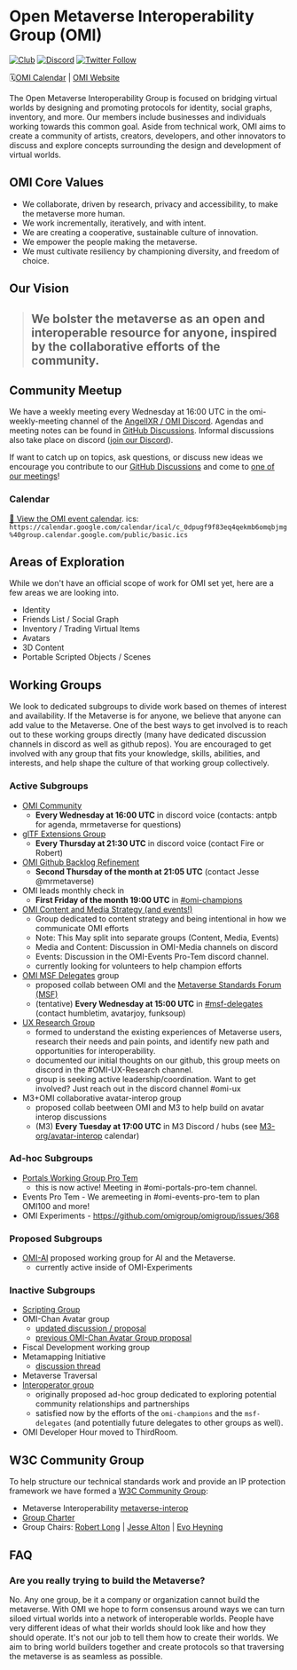 # Open Metaverse Interoperability Group (OMI)
[![Club](https://img.shields.io/badge/project%20type-club-ff69b4)](https://project-types.github.io/#club)
[![Discord](https://img.shields.io/discord/770382203782692945?label=Discord&logo=Discord)](https://discord.gg/NJtT9grz5E)
[![Twitter Follow](https://img.shields.io/twitter/follow/open_metaverse)](https://twitter.com/open_metaverse)

🗓️[OMI Calendar](#calendar) | [OMI Website](https://omigroup.org)

The Open Metaverse Interoperability Group is focused on bridging virtual worlds by designing and promoting protocols for identity, social graphs, inventory, and more. Our members include businesses and individuals working towards this common goal. Aside from technical work, OMI aims to create a community of artists, creators, developers, and other innovators to discuss and explore concepts surrounding the design and development of virtual worlds.

## OMI Core Values

- We collaborate, driven by research, privacy and accessibility, to make the metaverse more human.
- We work incrementally, iteratively, and with intent. 
- We are creating a cooperative, sustainable culture of innovation. 
- We empower the people making the metaverse.
- We must cultivate resiliency by championing diversity, and freedom of choice.

## Our Vision
>## We bolster the metaverse as an open and interoperable resource for anyone, inspired by the collaborative efforts of the community.

## Community Meetup

We have a weekly meeting every Wednesday at 16:00 UTC in the omi-weekly-meeting channel of the [AngellXR / OMI Discord](https://discord.gg/NJtT9grz5E).
Agendas and meeting notes can be found in [GitHub Discussions](https://github.com/omigroup/omigroup/discussions/categories/weekly-meetings).
Informal discussions also take place on discord ([join our Discord](https://discord.gg/NJtT9grz5E)).

If want to catch up on topics, ask questions, or discuss new ideas we encourage you contribute to our [GitHub Discussions](https://github.com/omigroup/OMIgroup/discussions) and come to [one of our meetings](#active+subgroups)!

### Calendar

[:calendar: View the OMI event calendar](https://calendar.google.com/calendar/embed?src=c_0dpugf9f83eq4qekmb6omqbjmg%40group.calendar.google.com).
ics: `https://calendar.google.com/calendar/ical/c_0dpugf9f83eq4qekmb6omqbjmg%40group.calendar.google.com/public/basic.ics`

## Areas of Exploration

While we don't have an official scope of work for OMI set yet, here are a few areas we are looking into.

- Identity
- Friends List / Social Graph
- Inventory / Trading Virtual Items
- Avatars
- 3D Content
- Portable Scripted Objects / Scenes

## Working Groups 

We look to dedicated subgroups to divide work based on themes of interest and availability. If the Metaverse is for anyone, we believe that anyone can add value to the Metaverse. One of the best ways to get involved is to reach out to these working groups directly (many have dedicated discussion channels in discord as well as github repos). You are encouraged to get involved with any group that fits your knowledge, skills, abilities, and interests, and help shape the culture of that working group collectively.

### Active Subgroups
- [OMI Community](https://github.com/omigroup/omigroup/discussions)
  - **Every Wednesday at 16:00 UTC** in discord voice (contacts: antpb for agenda, mrmetaverse for questions)
- [glTF Extensions Group](https://github.com/omigroup/gltf-extensions)
  - **Every Thursday at 21:30 UTC** in discord voice (contact Fire or Robert)
- [OMI Github Backlog Refinement](https://github.com/orgs/omigroup/projects/2#card-75916543)
  - **Second Thursday of the month at 21:05 UTC** (contact Jesse @mrmetaverse)
- OMI leads monthly check in
  - **First Friday of the month 19:00 UTC** in [#omi-champions](https://discord.com/channels/770382203782692945/966361749982969946)
- [OMI Content and Media Strategy (and events!)](https://github.com/omigroup/media)
  - Group dedicated to content strategy and being intentional in how we communicate OMI efforts
  - Note: This May split into separate groups (Content, Media, Events)
  - Media and Content: Discussion in OMI-Media channels on discord 
  - Events: Discussion in the OMI-Events Pro-Tem discord channel. 
  - currently looking for volunteers to help champion efforts
- [OMI MSF Delegates](https://github.com/omigroup/msf-delegates) group
  - proposed collab between OMI and the [Metaverse Standards Forum (MSF)](https://metaverse-standards.org)
  - (tentative) **Every Wednesday at 15:00 UTC** in [#msf-delegates](https://discord.com/channels/770382203782692945/1000781076463112234) (contact humbletim, avatarjoy, funksoup)
- [UX Research Group](https://github.com/omigroup/ux-research)  
  - formed to understand the existing experiences of Metaverse users, research their needs and pain points, and identify new path and opportunities for interoperability.
  - documented our initial thoughts on our github, this group meets on discord in the #OMI-UX-Research channel. 
  - group is seeking active leadership/coordination. Want to get involved? Just reach out in the discord channel #omi-ux
- M3+OMI collaborative avatar-interop group
  - proposed collab beetween OMI and M3 to help build on avatar interop discussions
  - (M3) **Every Tuesday at 17:00 UTC** in M3 Discord / hubs (see [M3-org/avatar-interop](https://github.com/M3-org/avatar-interop#calendar) calendar)

### Ad-hoc Subgroups
- [Portals Working Group Pro Tem](https://github.com/omigroup/omigroup/issues/209)
  - this is now active! Meeting in #omi-portals-pro-tem channel. 
- Events Pro Tem - We aremeeting in #omi-events-pro-tem to plan OMI100 and more!
- OMI Experiments - https://github.com/omigroup/omigroup/issues/368

### Proposed Subgroups
- [OMI-AI](https://github.com/omigroup/omigroup/issues/372) proposed working group for AI and the Metaverse.
  - currently active inside of OMI-Experiments    


### Inactive Subgroups
- [Scripting Group](https://github.com/omigroup/omi-wasm-group)
- OMI-Chan Avatar group
  - [updated discussion / proposal](https://github.com/omigroup/omi-chan/discussions/4#discussioncomment-3283773)
  - [previous OMI-Chan Avatar Group proposal](https://github.com/omigroup/omigroup/issues/137)
- Fiscal Development working group
- Metamapping Initiative
  - [discussion thread](https://github.com/omigroup/omigroup/discussions/142)
- Metaverse Traversal
- [Interoperator group](https://github.com/omigroup/omigroup/issues/143)
  - originally proposed ad-hoc group dedicated to exploring potential community relationships and partnerships
  - satisfied now by the efforts of the `omi-champions` and the `msf-delegates` (and potentially future delegates to other groups as well). 
- OMI Developer Hour moved to ThirdRoom. 

## W3C Community Group

To help structure our technical standards work and provide an IP protection framework we have formed a [W3C Community Group](https://www.w3.org/community/about/): 
- Metaverse Interoperability [metaverse-interop](https://www.w3.org/community/metaverse-interop/)
- [Group Charter](./CHARTER.md)
- Group Chairs: [Robert Long](https://twitter.com/arobertlong) | [Jesse Alton](https://twitter.com/mrmetaverse) | [Evo Heyning](https://twitter.com/amoration)

## FAQ

### Are you really trying to build the Metaverse?

No. Any one group, be it a company or organization cannot build the metaverse. With OMI we hope to form consensus around ways we can turn siloed virtual worlds into a network of interoperable worlds. People have very different ideas of what their worlds should look like and how they should operate. It's not our job to tell them how to create their worlds. We aim to bring world builders together and create protocols so that traversing the metaverse is as seamless as possible.

